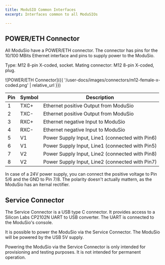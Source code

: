 ```yaml
---
title: ModuSIO Common Interfaces
excerpt: Interfaces common to all ModuSIOs

---
```


## POWER/ETH Connector

All ModuSio have a POWER/ETH connector. The connector has pins for the 10/100 MBits Ethernet interface and pins to supply power to the ModuSio.

Type: M12 8-pin X-coded, socket.
Mating connector: M12 8-pin X-coded, plug.


![POWER/ETH Connector]({{ '/user-docs/images/connectors/m12-female-x-coded.png' | relative_url }})

| Pin | Symbol | Description                                     |
| --- | ------ | ----------------------------------------------- |
| 1   | TXC+   | Ethernet positive Output from ModuSio           |
| 2   | TXC-   | Ethernet positive Output from ModuSio           |
| 3   | RXC+   | Ethernet negative Input to ModuSio              |
| 4   | RXC-   | Ethernet negative Input to ModuSio              |
| 5   | V1     | Power Supply Input, Line1 (connected with Pin6) |
| 6   | V1     | Power Supply Input, Line1 (connected with Pin5) |
| 7   | V2     | Power Supply Input, Line2 (connected with Pin8) |
| 8   | V2     | Power Supply Input, Line2 (connected with Pin7) |

In case of a 24V power supply, you can connect the positive voltage to Pin 5/6 and the GND to Pin 7/8.
The polarity doesn't actually mattern, as the ModuSio has an iternal rectifier.

## Service Connector

The Service Connector is a USB type C connector. It provides access to a Silicon Labs CP2102N UART to USB converter. The UART is connected to the ModuSio's console.

It is possible to power the ModuSio via the Service Connector. The ModuSio will be powered by the USB 5V supply.

Powering the ModuSio via the Service Connector is only intended for provisioning and testing purposes. It is not intended for permanent operation.
